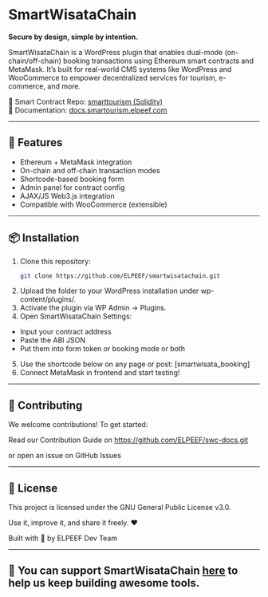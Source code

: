 # SmartWisataChain

**Secure by design, simple by intention.**

SmartWisataChain is a WordPress plugin that enables dual-mode (on-chain/off-chain) booking transactions using Ethereum smart contracts and MetaMask. It’s built for real-world CMS systems like WordPress and WooCommerce to empower decentralized services for tourism, e-commerce, and more.

🔗 Smart Contract Repo: [smarttourism (Solidity)](https://github.com/mrbrightsides/smarttourism)  
📘 Documentation: [docs.smartourism.elpeef.com](https://docs.smartourism.elpeef.com)

---

## 🧩 Features
- Ethereum + MetaMask integration
- On-chain and off-chain transaction modes
- Shortcode-based booking form
- Admin panel for contract config
- AJAX/JS Web3.js integration
- Compatible with WooCommerce (extensible)

---

## 📦 Installation
1. Clone this repository:
   ```bash
   git clone https://github.com/ELPEEF/smartwisatachain.git
2. Upload the folder to your WordPress installation under wp-content/plugins/.
3. Activate the plugin via WP Admin → Plugins.
4. Open SmartWisataChain Settings:
- Input your contract address
- Paste the ABI JSON
- Put them into form token or booking mode or both
5. Use the shortcode below on any page or post:
  [smartwisata_booking]
6. Connect MetaMask in frontend and start testing!

---

## 🤝 Contributing
We welcome contributions! To get started:

Read our Contribution Guide on https://github.com/ELPEEF/swc-docs.git

or open an issue on GitHub Issues

---

## 🧾 License
This project is licensed under the GNU General Public License v3.0.

Use it, improve it, and share it freely. ❤️

Built with 🔗 by ELPEEF Dev Team

---

## 🙌 You can support SmartWisataChain [here](./README-support.md) to help us keep building awesome tools.
